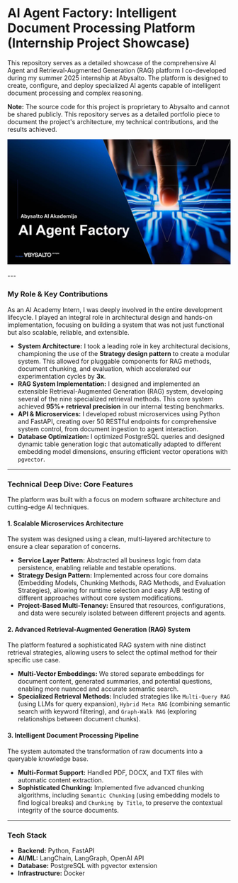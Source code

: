 # AI Agent Factory: Intelligent Document Processing Platform (Internship Project Showcase)

This repository serves as a detailed showcase of the comprehensive AI Agent and Retrieval-Augmented Generation (RAG) platform I co-developed during my summer 2025 internship at Abysalto. The platform is designed to create, configure, and deploy specialized AI agents capable of intelligent document processing and complex reasoning.

**Note:** The source code for this project is proprietary to Abysalto and cannot be shared publicly. This repository serves as a detailed portfolio piece to document the project's architecture, my technical contributions, and the results achieved.

<p align="center">
  <img src="assets/title.png" alt="AI Agent Factory Project Banner"/>
</p>
---

### My Role & Key Contributions

As an AI Academy Intern, I was deeply involved in the entire development lifecycle. I played an integral role in architectural design and hands-on implementation, focusing on building a system that was not just functional but also scalable, reliable, and extensible.

*   **System Architecture:** I took a leading role in key architectural decisions, championing the use of the **Strategy design pattern** to create a modular system. This allowed for pluggable components for RAG methods, document chunking, and evaluation, which accelerated our experimentation cycles by **3x**.
*   **RAG System Implementation:** I designed and implemented an extensible Retrieval-Augmented Generation (RAG) system, developing several of the nine specialized retrieval methods. This core system achieved **95%+ retrieval precision** in our internal testing benchmarks.
*   **API & Microservices:** I developed robust microservices using Python and FastAPI, creating over 50 RESTful endpoints for comprehensive system control, from document ingestion to agent interaction.
*   **Database Optimization:** I optimized PostgreSQL queries and designed dynamic table generation logic that automatically adapted to different embedding model dimensions, ensuring efficient vector operations with `pgvector`.

---

### Technical Deep Dive: Core Features

The platform was built with a focus on modern software architecture and cutting-edge AI techniques.

#### 1. Scalable Microservices Architecture
The system was designed using a clean, multi-layered architecture to ensure a clear separation of concerns.

*   **Service Layer Pattern:** Abstracted all business logic from data persistence, enabling reliable and testable operations.
*   **Strategy Design Pattern:** Implemented across four core domains (Embedding Models, Chunking Methods, RAG Methods, and Evaluation Strategies), allowing for runtime selection and easy A/B testing of different approaches without core system modifications.
*   **Project-Based Multi-Tenancy:** Ensured that resources, configurations, and data were securely isolated between different projects and agents.

#### 2. Advanced Retrieval-Augmented Generation (RAG) System
The platform featured a sophisticated RAG system with nine distinct retrieval strategies, allowing users to select the optimal method for their specific use case.

*   **Multi-Vector Embeddings:** We stored separate embeddings for document content, generated summaries, and potential questions, enabling more nuanced and accurate semantic search.
*   **Specialized Retrieval Methods:** Included strategies like `Multi-Query RAG` (using LLMs for query expansion), `Hybrid Meta RAG` (combining semantic search with keyword filtering), and `Graph-Walk RAG` (exploring relationships between document chunks).

#### 3. Intelligent Document Processing Pipeline
The system automated the transformation of raw documents into a queryable knowledge base.

*   **Multi-Format Support:** Handled PDF, DOCX, and TXT files with automatic content extraction.
*   **Sophisticated Chunking:** Implemented five advanced chunking algorithms, including `Semantic Chunking` (using embedding models to find logical breaks) and `Chunking by Title`, to preserve the contextual integrity of the source documents.

---

### Tech Stack

*   **Backend:** Python, FastAPI
*   **AI/ML:** LangChain, LangGraph, OpenAI API
*   **Database:** PostgreSQL with pgvector extension
*   **Infrastructure:** Docker
